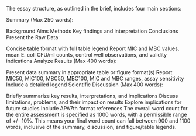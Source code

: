 The essay structure, as outlined in the brief, includes four main sections:

Summary (Max 250 words):

Background
Aims
Methods
Key findings and interpretation
Conclusions
Present the Raw Data:

Concise table format with full table legend
Report MIC and MBC values, mean E. coli CFU/ml counts, control well observations, and validity indications
Analyze Results (Max 400 words):

Present data summary in appropriate table or figure format(s)
Report MIC50, MIC100, MBC50, MBC100, MIC and MBC ranges, assay sensitivity
Include a detailed legend
Scientific Discussion (Max 400 words):

Briefly summarize key results, interpretations, and implications
Discuss limitations, problems, and their impact on results
Explore implications for future studies
Include APA7th format references
The overall word count for the entire assessment is specified as 1000 words, with a permissible range of +/- 10%. This means your final word count can fall between 900 and 1100 words, inclusive of the summary, discussion, and figure/table legends.





